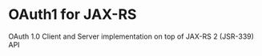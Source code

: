 OAuth1 for JAX-RS
=================

OAuth 1.0 Client and Server implementation on top of JAX-RS 2 (JSR-339) API